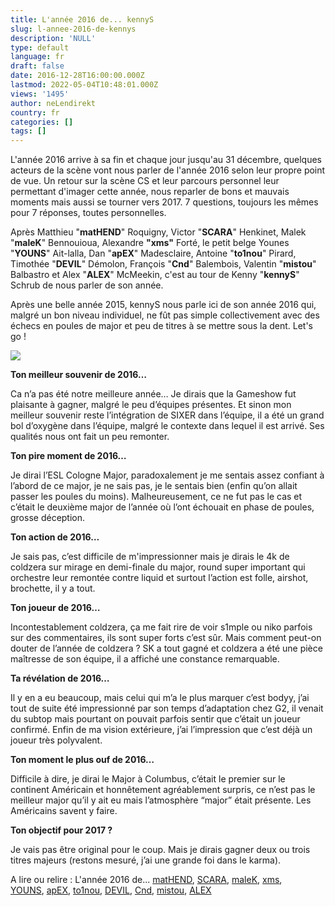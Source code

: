 ```yaml
---
title: L'année 2016 de... kennyS
slug: l-annee-2016-de-kennys
description: 'NULL'
type: default
language: fr
draft: false
date: 2016-12-28T16:00:00.000Z
lastmod: 2022-05-04T10:48:01.000Z
views: '1495'
author: neLendirekt
country: fr
categories: []
tags: []
---
```

L'année 2016 arrive à sa fin et chaque jour jusqu'au 31 décembre, quelques acteurs de la scène vont nous parler de l'année 2016 selon leur propre point de vue. Un retour sur la scène CS et leur parcours personnel leur permettant d'imager cette année, nous reparler de bons et mauvais moments mais aussi se tourner vers 2017\. 7 questions, toujours les mêmes pour 7 réponses, toutes personnelles.

Après Matthieu "**matHEND**" Roquigny, Victor "**SCARA**" Henkinet, Malek "**maleK**" Bennouioua, Alexandre **"xms"** Forté, le petit belge Younes "**YOUNS**" Ait-lalla, Dan "**apEX**" Madesclaire, Antoine "**to1nou**" Pirard, Timothée "**DEVIL**" Démolon, François "**Cnd**" Balembois, Valentin "**mistou**" Balbastro et Alex "**ALEX**" McMeekin, c'est au tour de Kenny "**kennyS**" Schrub de nous parler de son année.

Après une belle année 2015, kennyS nous parle ici de son année 2016 qui, malgré un bon niveau individuel, ne fût pas simple collectivement avec des échecs en poules de major et peu de titres à se mettre sous la dent. Let's go !

![](/storage/images/5863e098697aa_14778607011777jpeg.jpeg)

**Ton meilleur souvenir de 2016…**

Ca n’a pas été notre meilleure année… Je dirais que la Gameshow fut plaisante à gagner, malgré le peu d’équipes présentes. Et sinon mon meilleur souvenir reste l’intégration de SIXER dans l’équipe, il a été un grand bol d’oxygène dans l’équipe, malgré le contexte dans lequel il est arrivé. Ses qualités nous ont fait un peu remonter.

**Ton pire moment de 2016…**

Je dirai l’ESL Cologne Major, paradoxalement je me sentais assez confiant à l’abord de ce major, je ne sais pas, je le sentais bien (enfin qu’on allait passer les poules du moins). Malheureusement, ce ne fut pas le cas et c’était le deuxième major de l’année où l’ont échouait en phase de poules, grosse déception.

**Ton action de 2016…** 

Je sais pas, c’est difficile de m'impressionner mais je dirais le 4k de coldzera sur mirage en demi-finale du major, round super important qui orchestre leur remontée contre liquid et surtout l’action est folle, airshot, brochette, il y a tout. 

**Ton joueur de 2016…** 

Incontestablement coldzera, ça me fait rire de voir s1mple ou niko parfois sur des commentaires, ils sont super forts c’est sûr. Mais comment peut-on douter de l’année de coldzera ? SK a tout gagné et coldzera a été une pièce maîtresse de son équipe, il a affiché une constance remarquable.

**Ta révélation de 2016…**

Il y en a eu beaucoup, mais celui qui m’a le plus marquer c’est bodyy, j’ai tout de suite été impressionné par son temps d’adaptation chez G2, il venait du subtop mais pourtant on pouvait parfois sentir que c’était un joueur confirmé. Enfin de ma vision extérieure, j’ai l’impression que c’est déjà un joueur très polyvalent.

**Ton moment le plus ouf de 2016…** 

Difficile à dire, je dirai le Major à Columbus, c’était le premier sur le continent Américain et honnêtement agréablement surpris, ce n’est pas le meilleur major qu’il y ait eu mais l’atmosphère “major” était présente. Les Américains savent y faire.

**Ton objectif pour 2017 ?**

Je vais pas être original pour le coup. Mais je dirais gagner deux ou trois titres majeurs (restons mesuré, j’ai une grande foi dans le karma).

A lire ou relire : L'année 2016 de... [matHEND](https:///fr/flash/lannee-2016-de-mathend/136), [SCARA](https:///fr/flash/lannee-2016-de-scara/135), [maleK](https:///fr/flash/lannee-2016-de-malek/142), [xms](https:///fr/flash/lannee-2016-de-xms/145),   
[YOUNS](https:///fr/flash/lannee-2016-de-youns/147), [apEX](https:///fr/flash/lannee-2016-de-apex/150), [to1nou](https:///fr/flash/lannee-2016-de-to1nou/157), [DEVIL](https:///fr/flash/lannee-2016-de-devil/174), [Cnd](https:///fr/flash/lannee-2016-de-cnd/176), [mistou](https:///fr/flash/lannee-2016-de-mistou/179), [ALEX](https:///fr/flash/lannee-2016-de-alex/186)
